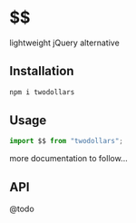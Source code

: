 # $$

lightweight jQuery alternative

## Installation

```bash
npm i twodollars
```

## Usage

```typescript
import $$ from "twodollars";
```

more documentation to follow...

## API

@todo
